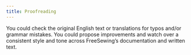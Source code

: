 ```yaml
---
title: Proofreading
---
```


You could check the original English text or translations for typos and/or grammar mistakes.
You could propose improvements and watch over a consistent style and tone across FreeSewing’s documentation and written text.
